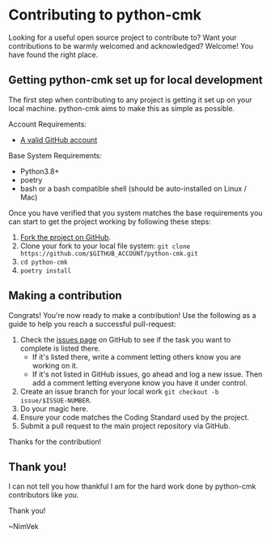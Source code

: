# Contributing to python-cmk

Looking for a useful open source project to contribute to?
Want your contributions to be warmly welcomed and acknowledged?
Welcome! You have found the right place.

## Getting python-cmk set up for local development

The first step when contributing to any project is getting it set up on your
local machine. python-cmk aims to make this as simple as possible.

Account Requirements:

- [A valid GitHub account](https://github.com/join)

Base System Requirements:

- Python3.8+
- poetry
- bash or a bash compatible shell (should be auto-installed on Linux / Mac)

Once you have verified that you system matches the base requirements you can
start to get the project working by following these steps:

1. [Fork the project on GitHub](https://github.com/NimVek/python-cmk/fork).
1. Clone your fork to your local file system:
    `git clone https://github.com/$GITHUB_ACCOUNT/python-cmk.git`
1. `cd python-cmk`
1. `poetry install`

## Making a contribution

Congrats! You're now ready to make a contribution! Use the following as a guide
to help you reach a successful pull-request:

1.  Check the [issues page](https://github.com/NimVek/python-cmk/issues)
    on GitHub to see if the task you want to complete is listed there.
    - If it's listed there, write a comment letting others know you are working
      on it.
    - If it's not listed in GitHub issues, go ahead and log a new issue. Then
      add a comment letting everyone know you have it under control.
1.  Create an issue branch for your local work
    `git checkout -b issue/$ISSUE-NUMBER`.
1.  Do your magic here.
1.  Ensure your code matches the Coding Standard used by the project.
1.  Submit a pull request to the main project repository via GitHub.

Thanks for the contribution!

## Thank you!

I can not tell you how thankful I am for the hard work done by python-cmk
contributors like *you*.

Thank you!

~NimVek
